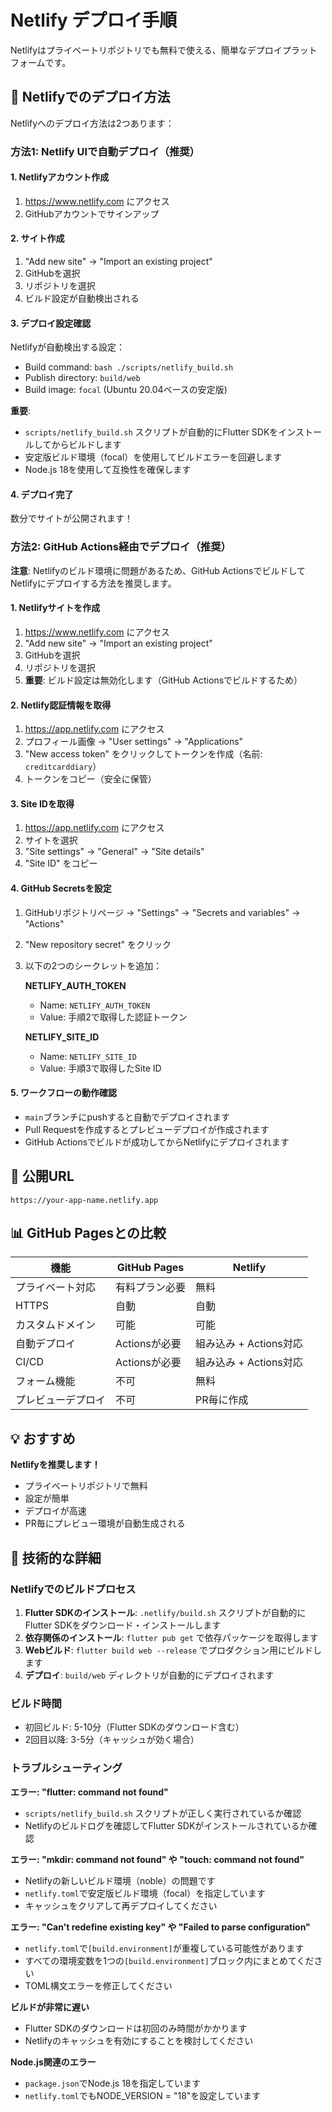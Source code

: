 # Netlify デプロイ手順

Netlifyはプライベートリポジトリでも無料で使える、簡単なデプロイプラットフォームです。

## 📝 Netlifyでのデプロイ方法

Netlifyへのデプロイ方法は2つあります：

### 方法1: Netlify UIで自動デプロイ（推奨）

#### 1. Netlifyアカウント作成
1. https://www.netlify.com にアクセス
2. GitHubアカウントでサインアップ

#### 2. サイト作成
1. "Add new site" → "Import an existing project"
2. GitHubを選択
3. リポジトリを選択
4. ビルド設定が自動検出される

#### 3. デプロイ設定確認
Netlifyが自動検出する設定：
- Build command: `bash ./scripts/netlify_build.sh`
- Publish directory: `build/web`
- Build image: `focal` (Ubuntu 20.04ベースの安定版)

**重要**: 
- `scripts/netlify_build.sh` スクリプトが自動的にFlutter SDKをインストールしてからビルドします
- 安定版ビルド環境（focal）を使用してビルドエラーを回避します
- Node.js 18を使用して互換性を確保します

#### 4. デプロイ完了
数分でサイトが公開されます！

### 方法2: GitHub Actions経由でデプロイ（推奨）

**注意**: Netlifyのビルド環境に問題があるため、GitHub ActionsでビルドしてNetlifyにデプロイする方法を推奨します。

#### 1. Netlifyサイトを作成
1. https://www.netlify.com にアクセス
2. "Add new site" → "Import an existing project"
3. GitHubを選択
4. リポジトリを選択
5. **重要**: ビルド設定は無効化します（GitHub Actionsでビルドするため）

#### 2. Netlify認証情報を取得
1. https://app.netlify.com にアクセス
2. プロフィール画像 → "User settings" → "Applications"
3. "New access token" をクリックしてトークンを作成（名前: `creditcarddiary`）
4. トークンをコピー（安全に保管）

#### 3. Site IDを取得
1. https://app.netlify.com にアクセス
2. サイトを選択
3. "Site settings" → "General" → "Site details"
4. "Site ID" をコピー

#### 4. GitHub Secretsを設定
1. GitHubリポジトリページ → "Settings" → "Secrets and variables" → "Actions"
2. "New repository secret" をクリック
3. 以下の2つのシークレットを追加：

   **NETLIFY_AUTH_TOKEN**
   - Name: `NETLIFY_AUTH_TOKEN`
   - Value: 手順2で取得した認証トークン

   **NETLIFY_SITE_ID**
   - Name: `NETLIFY_SITE_ID`
   - Value: 手順3で取得したSite ID

#### 5. ワークフローの動作確認
- `main`ブランチにpushすると自動でデプロイされます
- Pull Requestを作成するとプレビューデプロイが作成されます
- GitHub Actionsでビルドが成功してからNetlifyにデプロイされます

## 🔗 公開URL
`https://your-app-name.netlify.app`

## 📊 GitHub Pagesとの比較

| 機能 | GitHub Pages | Netlify |
|------|-------------|---------|
| プライベート対応 | 有料プラン必要 | 無料 |
| HTTPS | 自動 | 自動 |
| カスタムドメイン | 可能 | 可能 |
| 自動デプロイ | Actionsが必要 | 組み込み + Actions対応 |
| CI/CD | Actionsが必要 | 組み込み + Actions対応 |
| フォーム機能 | 不可 | 無料 |
| プレビューデプロイ | 不可 | PR毎に作成 |

## 💡 おすすめ
**Netlifyを推奨します！**
- プライベートリポジトリで無料
- 設定が簡単
- デプロイが高速
- PR毎にプレビュー環境が自動生成される

## 🔧 技術的な詳細

### Netlifyでのビルドプロセス

1. **Flutter SDKのインストール**: `.netlify/build.sh` スクリプトが自動的にFlutter SDKをダウンロード・インストールします
2. **依存関係のインストール**: `flutter pub get` で依存パッケージを取得します
3. **Webビルド**: `flutter build web --release` でプロダクション用にビルドします
4. **デプロイ**: `build/web` ディレクトリが自動的にデプロイされます

### ビルド時間
- 初回ビルド: 5-10分（Flutter SDKのダウンロード含む）
- 2回目以降: 3-5分（キャッシュが効く場合）

### トラブルシューティング

**エラー: "flutter: command not found"**
- `scripts/netlify_build.sh` スクリプトが正しく実行されているか確認
- Netlifyのビルドログを確認してFlutter SDKがインストールされているか確認

**エラー: "mkdir: command not found" や "touch: command not found"**
- Netlifyの新しいビルド環境（noble）の問題です
- `netlify.toml`で安定版ビルド環境（focal）を指定しています
- キャッシュをクリアして再デプロイしてください

**エラー: "Can't redefine existing key" や "Failed to parse configuration"**
- `netlify.toml`で`[build.environment]`が重複している可能性があります
- すべての環境変数を1つの`[build.environment]`ブロック内にまとめてください
- TOML構文エラーを修正してください

**ビルドが非常に遅い**
- Flutter SDKのダウンロードは初回のみ時間がかかります
- Netlifyのキャッシュを有効にすることを検討してください

**Node.js関連のエラー**
- `package.json`でNode.js 18を指定しています
- `netlify.toml`でもNODE_VERSION = "18"を設定しています
